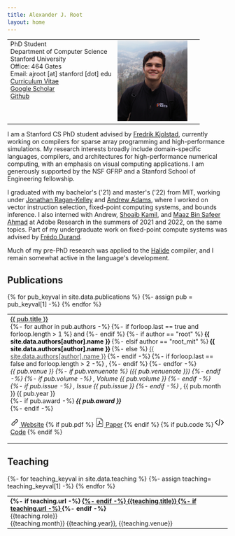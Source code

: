 ```yaml
---
title: Alexander J. Root
layout: home
---
```


<table border="0" cellpadding="0">
<!-- <td valign="top" style="min-width:140px;">
<img src="/assets/zurich.jpg" width="160">
</td> -->
<td valign="top">
PhD Student<br/>
Department of Computer Science<br/>
Stanford University<br/>
Office: 464 Gates<br/>
Email: ajroot [at] stanford [dot] edu<br/>
<!-- <a href="mailto:ajroot@stanford.edu">ajroot [at] stanford [dot] edu</a><br/> -->
<a href="/assets/cv.pdf">Curriculum Vitae</a><br/>
<a href="https://scholar.google.com/citations?user=ePuWx50AAAAJ&hl=en&oi=sra">Google Scholar</a><br/>
<!-- <a href="https://twitter.com/rootjalex">Twitter</a><br/> -->
<a href="https://github.com/rootjalex/">Github</a>
</td>
<td valign="top" style="min-width:140px;position: relative;text-align: end;padding-right: 2em;">
<img src="/assets/zurich.jpg" width="160">
</td>
<!-- <td valign="top" style="padding:2.5%;width:40%;max-width:40%">
<img src="/assets/zurich.jpg" width="160">
<a href="/assets/zurich.jpg"><img style="width:100%;max-width:100%" alt="profile photo" src="/assets/zurich.jpg" class="hoverZoomLink"></a>
</td> -->
</table>




I am a Stanford CS PhD student advised by <a href="https://fredrikbk.com">Fredrik Kjolstad</a>,
currently working on compilers for sparse array programming and high-performance simulations. My research interests broadly include domain-specific
languages, compilers, and architectures for high-performance numerical computing, with an emphasis on
visual computing applications. I am generously supported by the NSF GFRP and a Stanford School of Engineering fellowship.


I graduated with my bachelor's ('21) and master's ('22) from MIT, working under <a href="https://people.csail.mit.edu/jrk/">Jonathan Ragan-Kelley</a>
and <a href="https://andrew.adams.pub">Andrew Adams</a>, where I worked on vector instruction selection,
fixed-point computing systems, and bounds inference. I also interned with Andrew, <a href="https://people.csail.mit.edu/skamil/">Shoaib Kamil</a>,
and <a href="https://maaz139.github.io">Maaz Bin Safeer Ahmad</a> at Adobe Research in the summers of 2021 and 2022, on the same topics.
Part of my undergraduate work on fixed-point compute systems was advised by <a href="https://people.csail.mit.edu/fredo/">Fr&eacute;do Durand</a>.


Much of my pre-PhD research was applied to the <a href="https://halide-lang.org/">Halide</a> compiler,
and I remain somewhat active in the language's development.

<h2 class="tableheading">Publications</h2>

<table border="0">
  {% for pub_keyval in site.data.publications %}
    <tr>
      {%- assign pub = pub_keyval[1] -%}
      <td>
        <b><a href="{{pub_keyval[0]}}.html" style="color: #464646">{{ pub.title }}</a></b><br/>
        {%- for author in pub.authors -%}
          {%- if forloop.last == true and forloop.length > 1 %}
            and
          {%- endif %}
          {%- if author == "root" %}
            <b><font color="#000000">{{ site.data.authors[author].name }}</font></b>
          {%- elsif author == "root_mit" %}
            <b><font color="#000000">{{ site.data.authors[author].name }}</font></b>
          {%- else %}
            <a href="{{- site.data.authors[author].site -}}" style="color: #464646">{{ site.data.authors[author].name }}</a>
          {%- endif -%}
          {%- if forloop.last == false and forloop.length > 2 -%}
            ,
          {%- endif %}
        {%- endfor -%}<br/>
        <i>{{ pub.venue }}
        {%- if pub.venuenote %}
        ({{ pub.venuenote }})
        {%- endif -%}
        {%- if pub.volume -%}
        , Volume {{ pub.volume }}
        {%- endif -%}
        {%- if pub.issue -%}
        , Issue {{ pub.issue }}
        {%- endif -%}
        </i>, {{ pub.month }} {{ pub.year }}<br/>
        {%- if pub.award -%}
          <i><b>{{ pub.award }}</b></i><br/>
        {%- endif -%}
        <p><a href="{{pub_keyval[0]}}.html"><img src="/assets/link.png" alt="link" width="20"/> Website</a>
        {% if pub.pdf %}
          <a href="{{ pub.pdf }}"><img src="/assets/doc.png" alt="pdf" width="20"/> Paper</a>
        {% endif %}
        {% if pub.code %}
          <a href="{{ pub.code }}"><img src="/assets/code.png" alt="code" width="20"/> Code</a>
        {% endif %}
        </p>
      </td>
      <!-- <td valign="top" width="20">
        <a href="{{ pub_keyval[0] }}.html"><img src="/assets/link.png" alt="link" /></a>
        {% if pub.pdf %}
            <a href="{{ pub.pdf }}"><img src="/assets/doc.png" alt="pdf" /></a>
	      {% elsif pub.url %}
            <a href="{{ pub.url }}"><img src="/assets/doc.png" alt="pdf" /></a>
        {% endif %}
        {% if pub.code %}
            <a href="{{ pub.code }}"><img src="/assets/code.png" alt="code" /></a>
        {% endif %}
        {% if pub.movie %}
          <a href="{{ pub.movie }}"><img src="/assets/movie.png" alt="youtube" /></a>
        {% endif %}
      </td> -->
    </tr>
    <tr>
    </tr>
{% endfor %}
</table>

<h2 class="tableheading">Teaching</h2>
<table border="0">
{%- for teaching_keyval in site.data.teaching %}
  {%- assign teaching= teaching_keyval[1] -%}
  <tr>
  <td> 
    <b>
    {%- if teaching.url -%}
    <a href="{{teaching.url}}">
    {%- endif -%}
    {{teaching.title}}
    {%- if teaching.url -%}
    </a>
    {%- endif -%}
    </b><br/>{{teaching.role}}
	  <br/>{{teaching.month}} {{teaching.year}}, {{teaching.venue}}
  </td>
  </tr>
{% endfor %}
</table>


<div id=siteUpdate style="text-align: center;"> </div>
<script>
const desiredRepo = "rootjalex.github.io"
const monthNames = ["January", "February", "March", "April", "May", "June",
  "July", "August", "September", "October", "November", "December"
];

var xhttp = new XMLHttpRequest();
xhttp.onreadystatechange = function() {
  if (this.readyState == 4 && this.status == 200) {
    let repos = JSON.parse(this.responseText);
    repos.forEach((repo)=>{
      if (repo.name == desiredRepo)
      {
        var lastUpdated = new Date(repo.pushed_at);
        var day = lastUpdated.getUTCDate();
        var month = lastUpdated.getUTCMonth();
        var year = lastUpdated.getUTCFullYear();
        siteUpdate.innerHTML += (`<em>Site Last Updated ${monthNames[month]} ${year}</em><br>`);
      }
    });
  }
};
xhttp.open("GET", "https://api.github.com/users/rootjalex/repos", true);
xhttp.send();
</script>